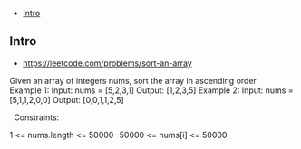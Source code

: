 - [Intro](#intro)

## Intro

- https://leetcode.com/problems/sort-an-array

Given an array of integers nums, sort the array in ascending order.
 
Example 1:
Input: nums = [5,2,3,1]
Output: [1,2,3,5]
Example 2:
Input: nums = [5,1,1,2,0,0]
Output: [0,0,1,1,2,5]

 
Constraints:

1 <= nums.length <= 50000
-50000 <= nums[i] <= 50000

